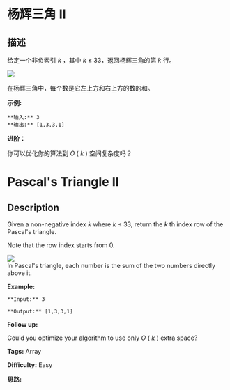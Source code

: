 # 杨辉三角 II

## 描述

给定一个非负索引  _k_ ，其中 _k_  ≤ 33，返回杨辉三角的第 _k_ 行。

![](https://upload.wikimedia.org/wikipedia/commons/0/0d/PascalTriangleAnimated2.gif)

在杨辉三角中，每个数是它左上方和右上方的数的和。

**示例:**

    
    
    **输入:** 3
    **输出:** [1,3,3,1]
    

**进阶：**

你可以优化你的算法到 _O_ ( _k_ ) 空间复杂度吗？



# Pascal's Triangle II

## Description



Given a non-negative index _k_  where _k_ ≤ 33, return the _k_ th index row of the Pascal's triangle.

Note that the row index starts from 0.

![](https://upload.wikimedia.org/wikipedia/commons/0/0d/PascalTriangleAnimated2.gif)  
In Pascal's triangle, each number is the sum of the two numbers directly above it.

**Example:**

    
    
    **Input:** 3
    **Output:** [1,3,3,1]
    

**Follow up:**

Could you optimize your algorithm to use only _O_ ( _k_ ) extra space?


**Tags:** Array

**Difficulty:** Easy

**思路:**
